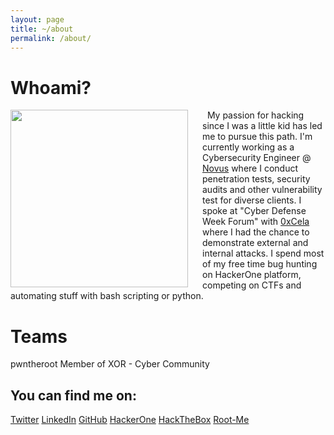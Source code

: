 ```yaml
---
layout: page
title: ~/about
permalink: /about/
---
```


# Whoami?
&nbsp;
<img style="padding-right: 20px;" width="284" height="284" align="left" src="{{ site.baseurl }}/assets/images/profile.jpg">My passion for hacking since I was a little kid has led me to pursue this path. I'm currently working as a Cybersecurity Engineer @ [Novus](https://novus.consulting/) where I conduct penetration tests, security audits and other vulnerability test for diverse clients. I spoke at "Cyber Defense Week Forum" with [0xCela](https://twitter.com/0xcela) where I had the chance to demonstrate external and internal attacks. I spend most of my free time bug hunting on HackerOne platform, competing on CTFs and automating stuff with bash scripting or python.
&nbsp;

# Teams
pwntheroot
Member of XOR - Cyber Community

## You can find me on:

[Twitter](https://twitter.com/spenkkkkk)
[LinkedIn](https://linkedin.com/in/arbensshala)
[GitHub](https://github.com/spenkk)
[HackerOne](https://hackerone.com/arbenn)
[HackTheBox](https://www.hackthebox.eu/profile/19869)
[Root-Me](https://www.root-me.org/spenkk)
